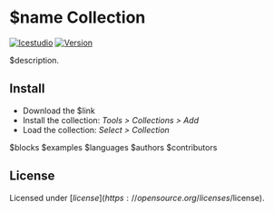 # $name Collection

[![Icestudio](https://img.shields.io/badge/collection-icestudio-blue.svg)](https://github.com/FPGAwars/icestudio)
[![Version](https://img.shields.io/badge/version-v$version-orange.svg)]()

$description.

## Install

* Download the $link
* Install the collection: *Tools > Collections > Add*
* Load the collection: *Select > Collection*

$blocks
$examples
$languages
$authors
$contributors
## License

Licensed under [$license](https://opensource.org/licenses/$license).

